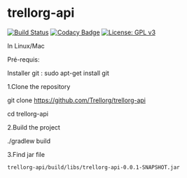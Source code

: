 # trellorg-api

[![Build Status](https://travis-ci.org/Trellorg/trellorg-api.svg?branch=master)](https://travis-ci.org/Trellorg/trellorg-api)
[![Codacy Badge](https://api.codacy.com/project/badge/Grade/9648a5e072954637af782a8451d4d3cc)](https://www.codacy.com/app/Trellorg/trellorg-api?utm_source=github.com&amp;utm_medium=referral&amp;utm_content=Trellorg/trellorg-api&amp;utm_campaign=Badge_Grade)
[![License: GPL v3](https://img.shields.io/badge/License-GPL%20v3-blue.svg)](https://github.com/CodeChillAlluna/code-chill/blob/master/LICENSE)


In Linux/Mac

Pré-requis:

Installer git : sudo apt-get install git

1.Clone the repository

git clone https://github.com/Trellorg/trellorg-api

cd trellorg-api

2.Build the project

./gradlew build

3.Find jar file

`trellorg-api/build/libs/trellorg-api-0.0.1-SNAPSHOT.jar`
